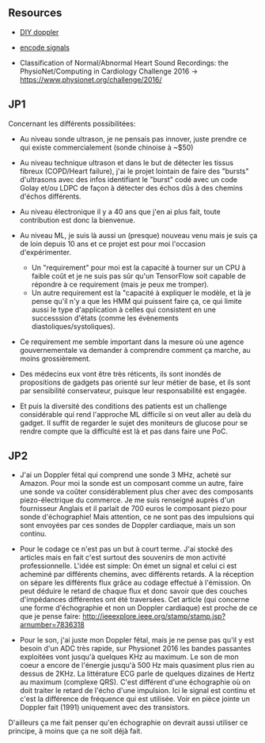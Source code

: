 
## Resources

* [DIY doppler](/include/20170325/DIY-doppler.pdf)
* [encode signals](/include/20170325/PulseCode.pdf)

* Classification of Normal/Abnormal Heart Sound Recordings: the PhysioNet/Computing in Cardiology Challenge 2016 -> https://www.physionet.org/challenge/2016/

## JP1

Concernant les différents possibilitées:

* Au niveau sonde ultrason, je ne pensais pas innover, juste prendre ce qui existe commercialement (sonde chinoise à ~$50)
* Au niveau technique ultrason et dans le but de détecter les tissus fibreux (COPD/Heart failure), j'ai le projet lointain de faire des "bursts" d'ultrasons avec des infos identifiant le "burst" codé avec un code Golay et/ou LDPC de façon à détecter des échos dûs à des chemins d'échos différents. 
* Au niveau électronique il y a 40 ans que j'en ai plus fait, toute contribution est donc la bienvenue.
* Au niveau ML, je suis là aussi un (presque) nouveau venu mais je suis ça de loin depuis 10 ans et ce projet est pour moi l'occasion d'expérimenter. 
    * Un "requirement" pour moi est la capacité à tourner sur un CPU à faible coût et je ne suis pas sûr qu'un TensorFlow soit capable de répondre à ce requirement (mais je peux me tromper). 
    * Un autre requirement est la "capacité à expliquer le modèle, et là je pense qu'il n'y a que les HMM qui puissent faire ça, ce qui limite aussi le type d'application à celles qui consistent en une successsion d'états (comme les évènements diastoliques/systoliques). 

* Ce requirement me semble important dans la mesure où une agence gouvernementale va demander à comprendre comment ça marche, au moins grossièrement. 
* Des médecins eux vont être très réticents, ils sont inondés de propositions de gadgets pas orienté sur leur métier de base, et ils sont par sensibilité conservateur, puisque leur responsabilité est engagée.
* Et puis la diversité des conditions des patients est un challenge considérable qui rend l'approche ML difficile si on veut aller au delà du gadget. Il suffit de regarder le sujet des moniteurs de glucose pour se rendre compte que la difficulté est là et pas dans faire une PoC.

## JP2

* J'ai un Doppler fétal qui comprend une sonde 3 MHz, acheté sur Amazon. Pour moi la sonde est un composant comme un autre, faire une sonde va coûter considérablement plus cher avec des composants piezo-électrique du commerce. Je me suis renseigné auprès d'un fournisseur Anglais et il parlait de 700 euros le composant piezo pour sonde d'échographie! Mais attention, ce ne sont pas des impulsions qui sont envoyées par ces sondes de Doppler cardiaque, mais un son continu.

* Pour le codage ce n'est pas un but à court terme. J'ai stocké des articles mais en fait c'est surtout des souvenirs de mon activité professionnelle. L'idée est simple: On émet un signal et celui ci est acheminé par différents chemins, avec différents retards. A la réception on sépare les différents flux grâce au codage effectué à l'émission. On peut déduire le retard de chaque flux et donc savoir que des couches d'impédances différentes ont été traversées. Cet article (qui concerne une forme d'échographie et non un Doppler cardiaque) est proche de ce que je pense faire: http://ieeexplore.ieee.org/stamp/stamp.jsp?arnumber=7836318

* Pour le son, j'ai juste mon Doppler fétal, mais je ne pense pas qu'il y est besoin d'un ADC très rapide, sur Physionet 2016 les bandes passantes exploitées vont jusqu'à quelques KHz au maximum. Le son de mon coeur a encore de l'énergie jusqu'à 500 Hz mais quasiment plus rien au dessus de 2KHz. La littérature ECG parle de quelques dizaines de Hertz au maximum (complexe QRS). C'est différent d'une échographie où on doit traiter le retard de l'écho d'une impulsion. Ici le signal est continu et c'est la différence de fréquence  qui est utilisée. Voir en pièce jointe un Doppler fait (1991)  uniquement avec des transistors.

D'ailleurs ça me fait penser qu'en échographie on devrait aussi utiliser ce principe, à moins que ça ne soit déjà fait.



